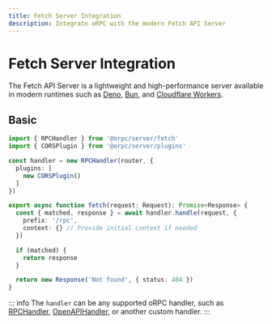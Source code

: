 ```yaml
---
title: Fetch Server Integration
description: Integrate oRPC with the modern Fetch API Server
---
```


# Fetch Server Integration

The Fetch API Server is a lightweight and high-performance server available in modern runtimes such as [Deno](https://deno.land/), [Bun](https://bun.sh/), and [Cloudflare Workers](https://workers.cloudflare.com/).

## Basic

```ts
import { RPCHandler } from '@orpc/server/fetch'
import { CORSPlugin } from '@orpc/server/plugins'

const handler = new RPCHandler(router, {
  plugins: [
    new CORSPlugin()
  ]
})

export async function fetch(request: Request): Promise<Response> {
  const { matched, response } = await handler.handle(request, {
    prefix: '/rpc',
    context: {} // Provide initial context if needed
  })

  if (matched) {
    return response
  }

  return new Response('Not found', { status: 404 })
}
```

::: info
The `handler` can be any supported oRPC handler, such as [RPCHandler](/docs/rpc-handler), [OpenAPIHandler](/docs/openapi/openapi-handler), or another custom handler.
:::
